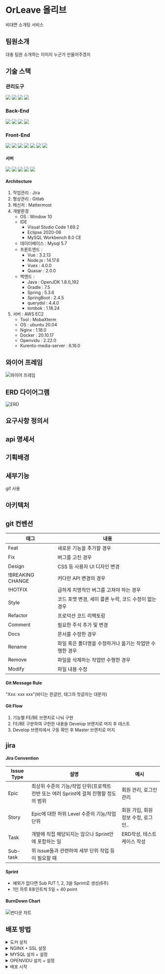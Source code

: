 # OrLeave 올리브

비대면 소개팅 서비스

## 팀원소개

대충 팀원 소개하는 이미지
누군가 만들어주겠지

## 기술 스택

### 관리도구

<img src="https://img.shields.io/badge/GitLab-FCA121?style=for-the-badge&logo=GitLab&logoColor=white"> 
<img src="https://img.shields.io/badge/Jira-0052CC?style=for-the-badge&logo=JiraSoftware&logoColor=white"> 
<img src="https://img.shields.io/badge/Notion-000000?style=for-the-badge&logo=Notion&logoColor=white">
<img src="https://img.shields.io/badge/Mattermost-0058CC?style=for-the-badge&logo=Mattermost&logoColor=white">

### Back-End

<img src="https://img.shields.io/badge/Java-007396?style=for-the-badge&logo=ava&logoColor=white">  
<img src="https://img.shields.io/badge/spring boot-6DB33F?style=for-the-badge&logo=springboot&logoColor=white"> 
<img src="https://img.shields.io/badge/Gradle-02303A?style=for-the-badge&logo=Gradle&logoColor=white"> 
<img src="https://img.shields.io/badge/mysql-4479A1?style=for-the-badge&logo=mysql&logoColor=white">

### Front-End

<img src="https://img.shields.io/badge/HTML-E34F26?style=for-the-badge&logo=HTML5&logoColor=white"> 
<img src="https://img.shields.io/badge/CSS-1572B6?style=for-the-badge&logo=CSS3&logoColor=white">
<img src="https://img.shields.io/badge/JavaScript-F7DF1E?style=for-the-badge&logo=JavaScript&logoColor=black">
<img src="https://img.shields.io/badge/npm-CB3837?style=for-the-badge&logo=npm&logoColor=white"> 
<img src="https://img.shields.io/badge/vue.js-4FC08D?style=for-the-badge&logo=vue.js&logoColor=white">
<img src="https://img.shields.io/badge/nodejs-339933?style=for-the-badge&logo=node.js&logoColor=white">
<img src="https://img.shields.io/badge/quasar-1976D2?style=for-the-badge&logo=quasar&logoColor=white">

#### 서버

<img src="https://img.shields.io/badge/ubuntu-E95420?style=for-the-badge&logo=Ubuntu&logoColor=white"> 
<img src="https://img.shields.io/badge/Docker-2496ED?style=for-the-badge&logo=Docker&logoColor=white"> 
<img src="https://img.shields.io/badge/nginx-009639?style=for-the-badge&logo=NGINX&logoColor=white"> 
<img src="https://img.shields.io/badge/Openvidu-ffcd00?style=for-the-badge&logo=&logoColor=black">
<img src="https://img.shields.io/badge/kurento-ffcd00?style=for-the-badge&logo=&logoColor=black">

#### Architecture

1. 작업관리 : Jira
2. 형상관리 : Gitlab
3. 메신저 : Mattermost
4. 개발환경
   - OS : Window 10
   - IDE
     - Visual Studio Code 1.69.2
     - Eclipse 2020-06
     - MySQL Workbench 8.0 CE
   - 데이터베이스 : Mysql 5.7
   - 프론트엔드 :
     - Vue : 3.2.13
     - Node.js : 14.17.6
     - Vuex : 4.0.0
     - Quasar : 2.0.0
   - 백엔드 :
     - Java : OpenJDK 1.8.0_192
     - Gradle : 7.5
     - Spring : 5.3.6
     - SpringBoot : 2.4.5
     - querydsl : 4.4.0
     - lombok : 1.18.24
5. 서버 : AWS EC2
   - Tool : MobaXterm
   - OS : ubuntu 20.04
   - Nginx : 1.18.0
   - Docker : 20.10.17
   - Openvidu : 2.22.0
   - Kurento-media-server : 6.16.0

## 와이어 프레임

![와이어 프레임](./mdImage/WireFrame.PNG)

## ERD 다이어그램

![ERD](./mdImage/ERD.png)

## 요구사항 정의서

## api 명세서

## 기획배경

## 세부기능

gif 사용

## 아키텍처

## git 컨벤션

| 태그             | 내용                                                    |
| ---------------- | ------------------------------------------------------- |
| Feat             | 새로운 기능을 추가할 경우                               |
| Fix              | 버그를 고친 경우                                        |
| Design           | CSS 등 사용자 UI 디자인 변경                            |
| !BREAKING CHANGE | 커다란 API 변경의 경우                                  |
| !HOTFIX          | 급하게 치명적인 버그를 고쳐야 하는 경우                 |
| Style            | 코드 포맷 변경, 세미 콜론 누락, 코드 수정이 없는 경우   |
| Refactor         | 프로덕션 코드 리팩토링                                  |
| Comment          | 필요한 주석 추가 및 변경                                |
| Docs             | 문서를 수정한 경우                                      |
| Rename           | 파일 혹은 폴더명을 수정하거나 옮기는 작업만 수행한 경우 |
| Remove           | 파일을 삭제하는 작업만 수행한 경우                      |
| Modify           | 파일 내용 수정                                          |

#### Git Message Rule

"Xxx: xxx xxx"(바디는 한글만, 태그의 첫글자는 대문자)

#### Git Flow

1. 기능별 FE/BE 브랜치로 나눠 구현
2. FE/BE 구분하여 구현한 내용을 Develop 브랜치로 머지 후 테스트
3. Develop 브랜치에서 구동 확인 후 Master 브랜치로 머지

## jira

#### Jira Convention

| Issue Type | 설명                                                                                  | 예시                                |
| ---------- | ------------------------------------------------------------------------------------- | ----------------------------------- |
| Epic       | 최상위 수준의 기능/작업 단위(프로젝트 전반 또는 여러 Sprint에 걸쳐 진행할 정도의 범위 | 회원 관리, 로그인 관리              |
| Story      | Epic에 대한 하위 Level 수준의 기능/작업 단위                                          | 회원 가입, 회원 정보 수정, 로그인.. |
| Task       | 개발에 직접 해당되지는 않으나 Sprint안에 포함하는 일                                  | ERD작성, 테스트케이스 작성          |
| Sub-task   | 위 Issue들과 관련하여 세부 단위 작업 등이 필요할 때                                   |                                     |

#### Sprint

- 예외가 없다면 Sub PJT 1, 2, 3을 Sprint로 생성(6주)
- 1인 하루 8포인트씩 5일 = 40 point

#### BurnDown Chart

![번다운 차트](./mdImage/BurnDownChart.PNG)

## 배포 방법

<details>
<summary>도커 설치</summary>
<div markdown="1">

```
#설치 고려사항 확인 64bit, 리눅스 커널정보(3.10 이상)
uname -a

#설치 가능한 리스트 업데이트
sudo apt-get update

sudo apt-get install -y \
apt-transport-https \
curl \
ca-certificates \
software-properties-common

#docker의 공식 GPG(GNU Privacy Guard) key를 추가
sudo curl -fsSL https://download.docker.com/linux/ubuntu/gpg | sudo apt-key add -

#추가된 키 + 도커에서 배포한 키확인
sudo apt-key fingerprint
sudo apt-key fingerprint 0EBFCD88

#debian 계열의 docker repository 추가 후 apt update 수행
sudo add-apt-repository \
"deb [arch=amd64] https://download.docker.com/linux/ubuntu $(lsb_release -cs) stable"

sudo apt-get update
#docker CE 버전 설치
sudo apt-get install docker-ce

#sudo 없이 도커 사용
sudo usermod -aG docker zeff
sudo systemctl enable docker
sudo systemctl restart docker
sudo reboot

#도커 컴포즈 설치
sudo curl -L \
"https://github.com/docker/compose/releases/download/1.27.4/dockercompose -$(uname -s)-$(uname -m)"\
-o /usr/local/bin/docker-compose
sudo chmod +x /usr/local/bin/docker-compose
```

</div>
</details>

<details>
<summary>NGINX + SSL 설정</summary>
<div markdown="1">

```
#nginx 설치
sudo apt-get update
sudo apt-get install nginx
sudo systemctl start nginx
sudo systemctl status nginx

#active면 동작중
● nginx.service - A high performance web server and a reverse proxy server
     Loaded: loaded (/lib/systemd/system/nginx.service; enabled; vendor preset: enabled)
     Active: active (running) since Fri 2022-08-05 23:07:26 KST; 1 weeks 4 days ago
		 ...
		 ...

#SSL 설정
#https://certbot.eff.org/instructions?ws=apache&os=ubuntufocal 참고

#snap 패키지 관리 툴 설지
apt-get install snapd

#snap 최신화
sudo snap install core
sudo snap refresh core

#certbot 설치
sudo snap install --classic certbot

#ln 명령어로 cli에서 certbot 커맨드 사용가능하게 설정
sudo ln -s /snap/bin/certbot /usr/bin/certbot

#ssl 인증서 발급
sudo certbot certonly --nginx -d i7a502.p.ssafy.io

#프록시 설정
cd /etc/nginx/sites-available
sudo vi orleave

server {
        location /{ # /로 시작하는 url은 http://localhost:3000으로 중계(프론트엔드)
                proxy_pass http://localhost:3000;
                proxy_http_version 1.1;
                proxy_set_header Upgrade $http_upgrade;
                proxy_set_header Connection "Upgrade";
                proxy_set_header Host $host;
        }

        location /api { # /api로 시작하는 url은 http://localhost:8181/api으로 중계(백엔드)
                proxy_pass http://localhost:8181/api;
        }

        listen 443 ssl;
        ssl_certificate /etc/letsencrypt/live/i7a502.p.ssafy.io/fullchain.pem;
        ssl_certificate_key /etc/letsencrypt/live/i7a502.p.ssafy.io/privkey.pem;
				# include /etc/letsencrypt/options-ssl-nginx.conf;
        # ssl_dhparam /etc/letsencrypt/ssl-dhparams.pem;
}

server {
        if ($host = i7a502.p.ssafy.io) {
                return 301 https://$host$request_uri;
        }

                listen 80;
                server_name i7a502.p.ssafy.io;
        return 404;
}
```

</div>
</details>

<details>
<summary>MYSQL 설치 + 설정</summary>
<div markdown="1">

```
#nginx 설치
sudo apt-get update
sudo apt-get install nginx
sudo systemctl start nginx
sudo systemctl status nginx

#active면 동작중
● nginx.service - A high performance web server and a reverse proxy server
     Loaded: loaded (/lib/systemd/system/nginx.service; enabled; vendor preset: enabled)
     Active: active (running) since Fri 2022-08-05 23:07:26 KST; 1 weeks 4 days ago
		 ...
		 ...

#SSL 설정
#https://certbot.eff.org/instructions?ws=apache&os=ubuntufocal 참고

#snap 패키지 관리 툴 설지
apt-get install snapd

#snap 최신화
sudo snap install core
sudo snap refresh core

#certbot 설치
sudo snap install --classic certbot

#ln 명령어로 cli에서 certbot 커맨드 사용가능하게 설정
sudo ln -s /snap/bin/certbot /usr/bin/certbot

#ssl 인증서 발급
sudo certbot certonly --nginx -d i7a502.p.ssafy.io

#프록시 설정
cd /etc/nginx/sites-available
sudo vi orleave

server {
        location /{ # /로 시작하는 url은 http://localhost:3000으로 중계(프론트엔드)
                proxy_pass http://localhost:3000;
                proxy_http_version 1.1;
                proxy_set_header Upgrade $http_upgrade;
                proxy_set_header Connection "Upgrade";
                proxy_set_header Host $host;
        }

        location /api { # /api로 시작하는 url은 http://localhost:8181/api으로 중계(백엔드)
                proxy_pass http://localhost:8181/api;
        }

        listen 443 ssl;
        ssl_certificate /etc/letsencrypt/live/i7a502.p.ssafy.io/fullchain.pem;
        ssl_certificate_key /etc/letsencrypt/live/i7a502.p.ssafy.io/privkey.pem;
				# include /etc/letsencrypt/options-ssl-nginx.conf;
        # ssl_dhparam /etc/letsencrypt/ssl-dhparams.pem;
}

server {
        if ($host = i7a502.p.ssafy.io) {
                return 301 https://$host$request_uri;
        }

                listen 80;
                server_name i7a502.p.ssafy.io;
        return 404;
}
```

</div>
</details>

<details>
<summary>OPENVIDU 설치 + 설정</summary>
<div markdown="1">

```
#권장 설치 경로
cd /opt
#오픈비두 설치
sudo curl https://s3-eu-west-1.amazonaws.com/aws.openvidu.io/install_openvidu_latest.sh | sudo bash
cd openvidu
sudo vi .env

...
# For example: 198.51.100.1, or openvidu.example.com
DOMAIN_OR_PUBLIC_IP=(도메인 또는 아이피 주소값)

# OpenVidu SECRET used for apps to connect to OpenVidu server and users to access to OpenVidu Dashboard
OPENVIDU_SECRET=(원하는 비밀번호)

# Certificate type:
# - selfsigned:  Self signed certificate. Not recommended for production use.
#                Users will see an ERROR when connected to web page.
# - owncert:     Valid certificate purchased in a Internet services company.
#                Please put the certificates files inside folder ./owncert
#                with names certificate.key and certificate.cert
# - letsencrypt: Generate a new certificate using letsencrypt. Please set the
#                required contact email for Let's Encrypt in LETSENCRYPT_EMAIL
#                variable.
CERTIFICATE_TYPE=letsencrypt

# If CERTIFICATE_TYPE=letsencrypt, you need to configure a valid email for notifications
LETSENCRYPT_EMAIL=(원하는 이메일)

# Proxy configuration
# If you want to change the ports on which openvidu listens, uncomment the following lines

# Allows any request to http://DOMAIN_OR_PUBLIC_IP:HTTP_PORT/ to be automatically
# redirected to https://DOMAIN_OR_PUBLIC_IP:HTTPS_PORT/.
# WARNING: the default port 80 cannot be changed during the first boot
# if you have chosen to deploy with the option CERTIFICATE_TYPE=letsencrypt
HTTP_PORT=8442

# Changes the port of all services exposed by OpenVidu.
# SDKs, REST clients and browsers will have to connect to this port
HTTPS_PORT=8443
...
...


# openvidu 시작
./openvidu start


#실행 확인
docker ps
CONTAINER ID   IMAGE                                 COMMAND                  CREATED       STATUS                 PORTS                                                                                                      NAMES
...
536b9d2aa576   openvidu/openvidu-call:2.22.0         "docker-entrypoint.s…"   12 days ago   Up 12 days                                                                                                                        openvidu_app_1
9c545ec31f46   openvidu/openvidu-proxy:2.22.0        "/docker-entrypoint.…"   12 days ago   Up 12 days                                                                                                                        openvidu_nginx_1
e8b8f6b32376   kurento/kurento-media-server:6.16.0   "/entrypoint.sh"         12 days ago   Up 12 days (healthy)                                                                                                              openvidu_kms_1
2d628a6220df   openvidu/openvidu-coturn:2.22.0       "docker-entrypoint.s…"   12 days ago   Up 12 days             0.0.0.0:3478->3478/tcp, 0.0.0.0:3478->3478/udp, :::3478->3478/tcp, :::3478->3478/udp, 5349/tcp, 5349/udp   openvidu_coturn_1
9c39965ecd39   openvidu/openvidu-server:2.22.0       "/usr/local/bin/entr…"   12 days ago   Up 12 days                                                                                                                        openvidu_openvidu-server_1
```

</div>
</details>

<details>
<summary>배포 시작</summary>
<div markdown="1">

```
sudo apt-get install git
git clone (해당 레포지토리 url)
(기타의 ignore파일을 지정된 장소에 복사)
(빌드 상세에서 설명한대로 백엔드, 프론트엔드 각각 빌드)
(각각의 Dockerfile이 위치한 디렉토리에서 아래의 커맨드 실행)

#백엔드
docker build -t orleave_backend:0.1 .
docker stop orleave
docker run --rm --name orleave -d -p 8181:8181 orleave_backend:0.1

#프론트엔드
docker build -t nginx-vue:0.1 .
docker stop nginx_vue
docker run --rm --name nginx_vue -d -p 3000:80 nginx-vue:0.

#openvidu 배포
cd /opt/openvidu
./openvidu start
```

</div>
</detail>
